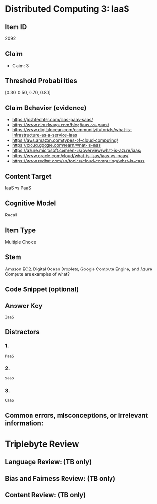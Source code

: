 # Distributed Computing 3: IaaS


## Item ID
2092

## Claim

-   Claim: 3

## Threshold Probabilities
[0.30, 0.50, 0.70, 0.80]

## Claim Behavior (evidence)

* https://joshfechter.com/iaas-paas-saas/
* https://www.cloudways.com/blog/iaas-vs-paas/
* https://www.digitalocean.com/community/tutorials/what-is-infrastructure-as-a-service-iaas
* https://aws.amazon.com/types-of-cloud-computing/
* https://cloud.google.com/learn/what-is-iaas
* https://azure.microsoft.com/en-us/overview/what-is-azure/iaas/
* https://www.oracle.com/cloud/what-is-iaas/iaas-vs-paas/
* https://www.redhat.com/en/topics/cloud-computing/what-is-caas

## Content Target
IaaS vs PaaS


## Cognitive Model
Recall


## Item Type
Multiple Choice


## Stem
Amazon EC2, Digital Ocean Droplets, Google Compute Engine, and Azure Compute are examples of what?


## Code Snippet (optional)



## Answer Key
`IaaS`


## Distractors
### 1.
`PaaS`


### 2.
`SaaS`


### 3.
`CaaS`


## Common errors, misconceptions, or irrelevant information:



# Triplebyte Review


## Language Review: (TB only)


## Bias and Fairness Review: (TB only)


## Content Review: (TB only)

